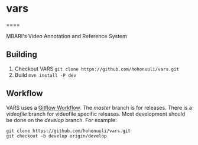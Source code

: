 # vars
====

MBARI's Video Annotation and Reference System

## Building

1. Checkout VARS
  `git clone https://github.com/hohonuuli/vars.git`
2. Build
  `mvn install -P dev`

## Workflow

VARS uses a [Gitflow Workflow](https://www.atlassian.com/git/workflows#!workflow-gitflow). The _master_ branch is for releases. There is a _videofile_ branch for videofile specific releases. Most development should be done on the _develop_ branch. For example:

```
git clone https://github.com/hohonuuli/vars.git
git checkout -b develop origin/develop

```

